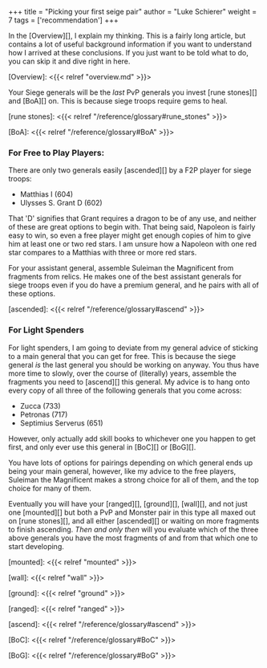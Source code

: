 +++
title = "Picking your first seige pair"
author = "Luke Schierer"
weight = 7
tags = ['recommendation']
+++

In the [Overview][], I explain my thinking.  This is a fairly long article, but
contains a lot of useful background information if you want to understand how I
arrived at these conclusions. If you just want to be told what to do, you can
skip it and dive right in here. 

[Overview]: <{{< relref "overview.md" >}}>

Your Siege generals will be the *last* PvP generals you invest [rune stones][]
and [BoA][] on.  This is because siege troops require gems to heal. 

[rune stones]: <{{< relref "/reference/glossary#rune_stones" >}}>

[BoA]: <{{< relref "/reference/glossary#BoA" >}}>

### For Free to Play Players:

There are only two generals easily [ascended][] by a F2P player for siege troops:
* Matthias I (604)
* Ulysses S. Grant D (602)

That 'D' signifies that Grant requires a dragon to be of any use, and neither
of these are great options to begin with.  That being said, Napoleon is fairly
easy to win, so even a free player might get enough copies of him to give him
at least one or two red stars.  I am unsure how a Napoleon with one red star
compares to a Matthias with three or more red stars.

For your assistant general, assemble Suleiman the Magnificent from fragments
from relics.  He makes one of the best assistant generals for siege troops even
if you do have a premium general, and he pairs with all of these options. 

[ascended]: <{{< relref "/reference/glossary#ascend" >}}>

### For Light Spenders

For light spenders, I am going to deviate from my general advice of sticking to
a main general that you can get for free.  This is because the siege general
*is* the last general you should be working on anyway.  You thus have more time
to slowly, over the course of (literally) years, assemble the fragments you
need to [ascend][] this general.  My advice is to hang onto every copy of all
three of the following generals that you come across:

* Zucca (733)
* Petronas (717) 
* Septimius Serverus (651)

However, only actually add skill books to whichever one you happen to get
first, and only ever use this general in [BoC][] or [BoG][].

You have lots of options for pairings depending on which general ends up being
your main general, however, like my advice to the free players, Suleiman the
Magnificent makes a strong choice for all of them, and the top choice for many
of them.

Eventually you will have your [ranged][], [ground][], [wall][], and not just
one [mounted][] but both a PvP and Monster pair in this type all maxed out on
[rune stones][], and all either [ascended][] or waiting on more fragments to
finish ascending.  *Then and only then* will you evaluate which of the three
above generals you have the most fragments of and from that which one to start
developing.

[mounted]: <{{< relref "mounted" >}}>

[wall]: <{{< relref "wall" >}}>

[ground]: <{{< relref "ground" >}}>

[ranged]: <{{< relref "ranged" >}}>

[ascend]: <{{< relref "/reference/glossary#ascend" >}}>

[BoC]: <{{< relref "/reference/glossary#BoC" >}}>

[BoG]: <{{< relref "/reference/glossary#BoG" >}}>

